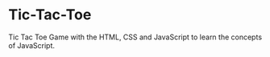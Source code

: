 # Tic-Tac-Toe
Tic Tac Toe Game with the HTML, CSS and JavaScript to learn the concepts of JavaScript.
